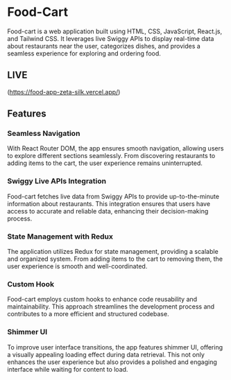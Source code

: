# Food-Cart

Food-cart is a web application built using HTML, CSS, JavaScript, React.js, and Tailwind CSS. It leverages live Swiggy APIs to display real-time data about restaurants near the user, categorizes dishes, and provides a seamless experience for exploring and ordering food.

## LIVE
(https://food-app-zeta-silk.vercel.app/)

## Features

### Seamless Navigation

With React Router DOM, the app ensures smooth navigation, allowing users to explore different sections seamlessly. From discovering restaurants to adding items to the cart, the user experience remains uninterrupted.

### Swiggy Live APIs Integration

Food-cart fetches live data from Swiggy APIs to provide up-to-the-minute information about restaurants. This integration ensures that users have access to accurate and reliable data, enhancing their decision-making process.

### State Management with Redux

The application utilizes Redux for state management, providing a scalable and organized system. From adding items to the cart to removing them, the user experience is smooth and well-coordinated.

### Custom Hook

Food-cart employs custom hooks to enhance code reusability and maintainability. This approach streamlines the development process and contributes to a more efficient and structured codebase.

### Shimmer UI

To improve user interface transitions, the app features shimmer UI, offering a visually appealing loading effect during data retrieval. This not only enhances the user experience but also provides a polished and engaging interface while waiting for content to load.

